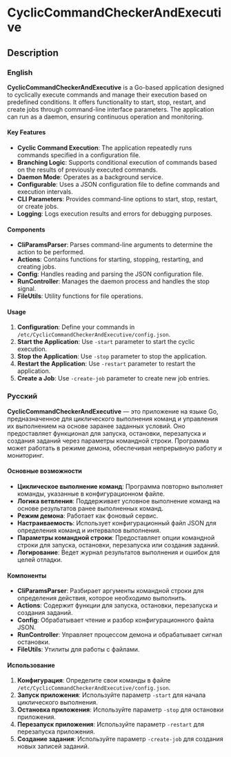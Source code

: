 # CyclicCommandCheckerAndExecutive

## Description

### English

**CyclicCommandCheckerAndExecutive** is a Go-based application designed to cyclically execute commands and manage their execution based on predefined conditions. It offers functionality to start, stop, restart, and create jobs through command-line interface parameters. The application can run as a daemon, ensuring continuous operation and monitoring.

#### Key Features
- **Cyclic Command Execution**: The application repeatedly runs commands specified in a configuration file.
- **Branching Logic**: Supports conditional execution of commands based on the results of previously executed commands.
- **Daemon Mode**: Operates as a background service.
- **Configurable**: Uses a JSON configuration file to define commands and execution intervals.
- **CLI Parameters**: Provides command-line options to start, stop, restart, or create jobs.
- **Logging**: Logs execution results and errors for debugging purposes.

#### Components
- **CliParamsParser**: Parses command-line arguments to determine the action to be performed.
- **Actions**: Contains functions for starting, stopping, restarting, and creating jobs.
- **Config**: Handles reading and parsing the JSON configuration file.
- **RunController**: Manages the daemon process and handles the stop signal.
- **FileUtils**: Utility functions for file operations.

#### Usage
1. **Configuration**: Define your commands in `/etc/CyclicCommandCheckerAndExecutive/config.json`.
2. **Start the Application**: Use `-start` parameter to start the cyclic execution.
3. **Stop the Application**: Use `-stop` parameter to stop the application.
4. **Restart the Application**: Use `-restart` parameter to restart the application.
5. **Create a Job**: Use `-create-job` parameter to create new job entries.

### Русский

**CyclicCommandCheckerAndExecutive** — это приложение на языке Go, предназначенное для циклического выполнения команд и управления их выполнением на основе заранее заданных условий. Оно предоставляет функционал для запуска, остановки, перезапуска и создания заданий через параметры командной строки. Программа может работать в режиме демона, обеспечивая непрерывную работу и мониторинг.

#### Основные возможности
- **Циклическое выполнение команд**: Программа повторно выполняет команды, указанные в конфигурационном файле.
- **Логика ветвления**: Поддерживает условное выполнение команд на основе результатов ранее выполненных команд.
- **Режим демона**: Работает как фоновый сервис.
- **Настраиваемость**: Использует конфигурационный файл JSON для определения команд и интервалов выполнения.
- **Параметры командной строки**: Предоставляет опции командной строки для запуска, остановки, перезапуска или создания заданий.
- **Логирование**: Ведет журнал результатов выполнения и ошибок для целей отладки.

#### Компоненты
- **CliParamsParser**: Разбирает аргументы командной строки для определения действия, которое необходимо выполнить.
- **Actions**: Содержит функции для запуска, остановки, перезапуска и создания заданий.
- **Config**: Обрабатывает чтение и разбор конфигурационного файла JSON.
- **RunController**: Управляет процессом демона и обрабатывает сигнал остановки.
- **FileUtils**: Утилиты для работы с файлами.

#### Использование
1. **Конфигурация**: Определите свои команды в файле `/etc/CyclicCommandCheckerAndExecutive/config.json`.
2. **Запуск приложения**: Используйте параметр `-start` для начала циклического выполнения.
3. **Остановка приложения**: Используйте параметр `-stop` для остановки приложения.
4. **Перезапуск приложения**: Используйте параметр `-restart` для перезапуска приложения.
5. **Создание задания**: Используйте параметр `-create-job` для создания новых записей заданий.